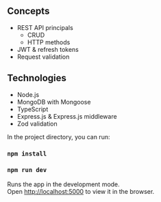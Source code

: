 ## Concepts
* REST API principals
    * CRUD
    * HTTP methods
* JWT & refresh tokens
* Request validation
## Technologies
* Node.js
* MongoDB with Mongoose
* TypeScript
* Express.js & Express.js middleware
* Zod validation

In the project directory, you can run:

### `npm install`

### `npm run dev`

Runs the app in the development mode.\
Open [http://localhost:5000](http://localhost:5000) to view it in the browser.
